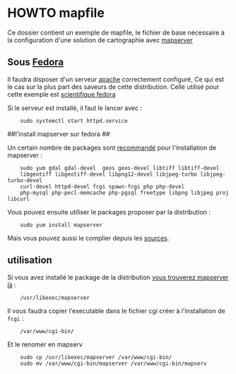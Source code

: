 HOWTO mapfile
=============

Ce dossier contient un exemple de mapfile, le fichier de base nécessaire à la configuration
d'une solution de cartographie avec [mapserver](http://mapserver.org/fr/)

## Sous [Fedora](http://www.fedora-fr.org/) ##

Il faudra disposer d'un serveur [apache](http://httpd.apache.org/) correctement configuré,
Ce qui est le cas sur la plus part des saveurs de cette distribution. Celle utilisé pour
cette exemple est [scientifique fedora](https://spins.fedoraproject.org/fr/scientific-kde/)

Si le serveur est installé, il faut le lancer avec :

        sudo systemctl start httpd.service

<!-- Je ne suis pas sur qu'il y en ait besoin
##les mode
getenforce
setenforce Permissive -->

##l'install mapserver sur fedora ##

Un certain nombre de packages sont [recommandé](http://mapserver.org/fr/installation/unix.html)
pour l'installation de mapserver :

        sudo yum gdal gdal-devel  geos geos-devel libtiff libtiff-devel
        libgeotiff libgeotiff-devel libpng12-devel libjpeg-turbo libjpeg-turbo-devel
        curl-devel httpd-devel fcgi spawn-fcgi php php-devel
        php-mysql php-pecl-memcache php-pgsql freetype libpng libjpeg proj libcurl

Vous pouvez ensuite utiliser le packages proposer par la distribution  :

        sudo yum install mapserver

Mais vous pouvez aussi le complier depuis les [sources](http://mapserver.org/fr/download.html).

## utilisation ##

Si vous avez installé le package de la distribution [vous trouverez mapserver là](http://lists.osgeo.org/pipermail/mapserver-users/2014-July/076712.html) :

        /usr/libexec/mapserver

Il vous faudra copier l'executable dans le fichier cgi créer à l'installation de `fcgi` :

        /var/www/cgi-bin/

Et le renomer en mapserv

        sudo cp /usr/libexec/mapserver /var/www/cgi-bin/
        sudo mv /var/www/cgi-bin/mapserver /var/www/cgi-bin/mapserv
